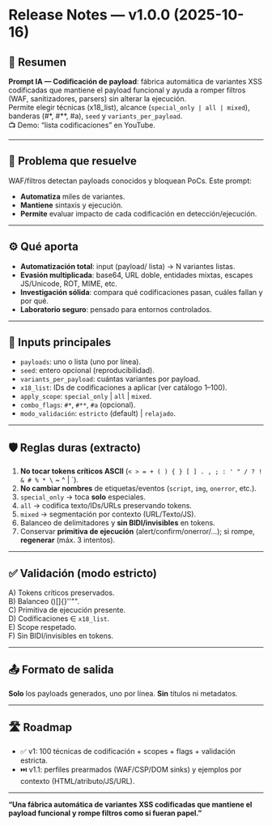 # Release Notes — v1.0.0 (2025-10-16)

## 🧠 Resumen
**Prompt IA — Codificación de payload**: fábrica automática de variantes XSS codificadas que mantiene el payload funcional y ayuda a romper filtros (WAF, sanitizadores, parsers) sin alterar la ejecución.  
Permite elegir técnicas (x18_list), alcance (`special_only | all | mixed`), banderas (#*, #**, #a), `seed` y `variants_per_payload`.  
📺 Demo: “lista codificaciones” en YouTube.

---

## 🧪 Problema que resuelve
WAF/filtros detectan payloads conocidos y bloquean PoCs. Este prompt:
- **Automatiza** miles de variantes.
- **Mantiene** sintaxis y ejecución.
- **Permite** evaluar impacto de cada codificación en detección/ejecución.

---

## ⚙️ Qué aporta
- **Automatización total**: input (payload/ lista) → N variantes listas.
- **Evasión multiplicada**: base64, URL doble, entidades mixtas, escapes JS/Unicode, ROT, MIME, etc.
- **Investigación sólida**: compara qué codificaciones pasan, cuáles fallan y por qué.
- **Laboratorio seguro**: pensado para entornos controlados.

---

## 🧰 Inputs principales
- `payloads`: uno o lista (uno por línea).
- `seed`: entero opcional (reproducibilidad).
- `variants_per_payload`: cuántas variantes por payload.
- `x18_list`: IDs de codificaciones a aplicar (ver catálogo 1–100).
- `apply_scope`: `special_only` | `all` | `mixed`.
- `combo_flags`: `#*`, `#**`, `#a` (opcional).
- `modo_validación`: `estricto` (default) | `relajado`.

---

## 🛡️ Reglas duras (extracto)
1) **No tocar tokens críticos ASCII** (`< > = + ( ) { } [ ] . , ; : ' " / ? ! & # % * \` ~ ^ | \`).  
2) **No cambiar nombres** de etiquetas/eventos (`script`, `img`, `onerror`, etc.).  
3) `special_only` → toca **solo** especiales.  
4) `all` → codifica texto/IDs/URLs preservando tokens.  
5) `mixed` → segmentación por contexto (URL/Texto/JS).  
6) Balanceo de delimitadores y **sin BIDI/invisibles** en tokens.  
7) Conservar **primitiva de ejecución** (alert/confirm/onerror/…); si rompe, **regenerar** (máx. 3 intentos).  

---

## ✅ Validación (modo estricto)
A) Tokens críticos preservados.  
B) Balanceo ()[]{}''"".  
C) Primitiva de ejecución presente.  
D) Codificaciones ∈ `x18_list`.  
E) Scope respetado.  
F) Sin BIDI/invisibles en tokens.

---

## 📤 Formato de salida
**Solo** los payloads generados, uno por línea. **Sin** títulos ni metadatos.

---

## 🛣️ Roadmap
- ✅ v1: 100 técnicas de codificación + scopes + flags + validación estricta.  
- ⏭️ v1.1: perfiles prearmados (WAF/CSP/DOM sinks) y ejemplos por contexto (HTML/atributo/JS/URL).

---

**“Una fábrica automática de variantes XSS codificadas que mantiene el payload funcional y rompe filtros como si fueran papel.”**
